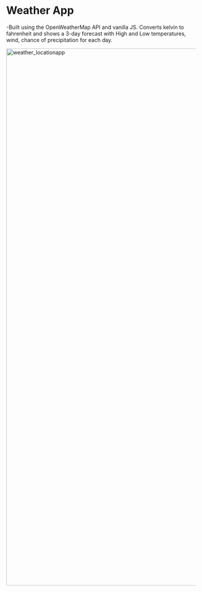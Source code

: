 # **Weather App**
  -Built using the OpenWeatherMap API and vanilla JS. Converts kelvin to fahrenheit and shows a 3-day forecast with High and Low temperatures, wind, chance of precipitation for each day.



<img width="1427" alt="weather_locationapp" src="https://user-images.githubusercontent.com/41505038/47567998-c390f400-d8e4-11e8-95ff-a0d1a224425f.png">



